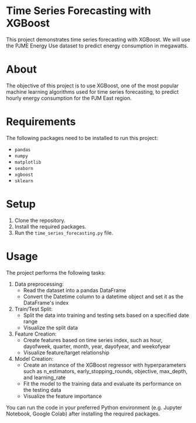 # Time Series Forecasting with XGBoost

This project demonstrates time series forecasting with XGBoost. We will use the PJME Energy Use dataset to predict energy consumption in megawatts.

# About

The objective of this project is to use XGBoost, one of the most popular machine learning algorithms used for time series forecasting, to predict hourly energy consumption for the PJM East region.

# Requirements

The following packages need to be installed to run this project:

* `pandas`
* `numpy`
* `matplotlib`
* `seaborn`
* `xgboost`
* `sklearn`

# Setup

1. Clone the repository.
2. Install the required packages.
3. Run the `time_series_forecasting.py` file.

# Usage

The project performs the following tasks:

1. Data preprocessing:
   * Read the dataset into a pandas DataFrame
   * Convert the Datetime column to a datetime object and set it as the DataFrame's index
2. Train/Test Split:
   * Split the data into training and testing sets based on a specified date range
   * Visualize the split data
3. Feature Creation:
   * Create features based on time series index, such as hour, dayofweek, quarter, month, year, dayofyear, and weekofyear
   * Visualize feature/target relationship
4. Model Creation:
   * Create an instance of the XGBoost regressor with hyperparameters such as n_estimators, early_stopping_rounds, objective, max_depth, and learning_rate
   * Fit the model to the training data and evaluate its performance on the testing data
   * Visualize the feature importance

You can run the code in your preferred Python environment (e.g. Jupyter Notebook, Google Colab) after installing the required packages.